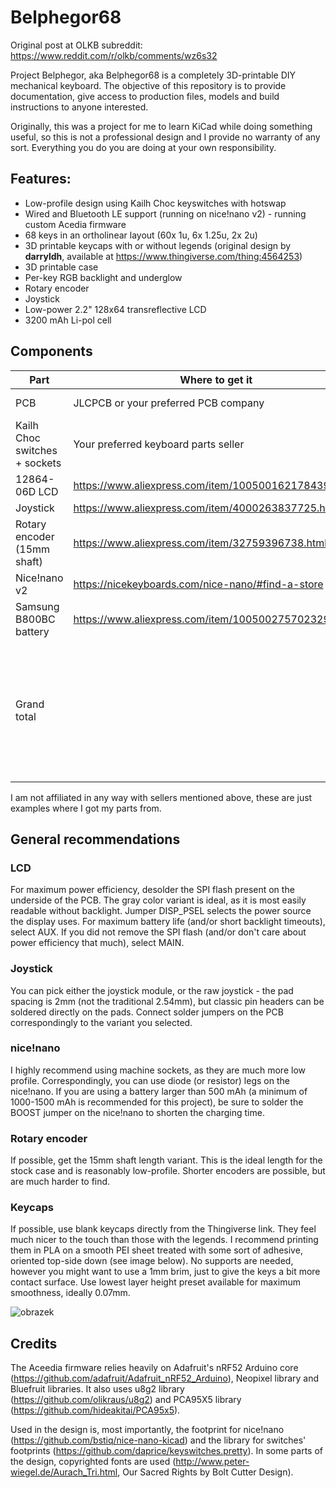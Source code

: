 # Belphegor68

Original post at OLKB subreddit: https://www.reddit.com/r/olkb/comments/wz6s32

Project Belphegor, aka Belphegor68 is a completely 3D-printable DIY mechanical keyboard. The objective of this repository is to provide documentation, give access to production files, models and build instructions to anyone interested.

Originally, this was a project for me to learn KiCad while doing something useful, so this is not a professional design and I provide no warranty of any sort. Everything you do you are doing at your own responsibility.


## Features:

- Low-profile design using Kailh Choc keyswitches with hotswap
- Wired and Bluetooth LE support (running on nice!nano v2) - running custom Acedia firmware
- 68 keys in an ortholinear layout (60x 1u, 6x 1.25u, 2x 2u)
- 3D printable keycaps with or without legends (original design by **darryldh**, available at https://www.thingiverse.com/thing:4564253)
- 3D printable case
- Per-key RGB backlight and underglow
- Rotary encoder
- Joystick
- Low-power 2.2" 128x64 transreflective LCD
- 3200 mAh Li-pol cell

## Components

| Part | Where to get it | Price |
| ---- | --------------- | ----- |
| PCB | JLCPCB or your preferred PCB company | 74$ per 2 PCBs |
| Kailh Choc switches + sockets | Your preferred keyboard parts seller | 62$ |
| 12864-06D LCD | https://www.aliexpress.com/item/1005001621784395.html | 4$ |
| Joystick | https://www.aliexpress.com/item/4000263837725.html | 3$ |
| Rotary encoder (15mm shaft) | https://www.aliexpress.com/item/32759396738.html | 1$ |
| Nice!nano v2 | https://nicekeyboards.com/nice-nano/#find-a-store |  26$ |
| Samsung B800BC battery | https://www.aliexpress.com/item/1005002757023296.html | 8$ |
| Grand total |  | 141$ (my build was ~160-170$ due to taxes and shipping costs) |

I am not affiliated in any way with sellers mentioned above, these are just examples where I got my parts from.

## General recommendations
### LCD
For maximum power efficiency, desolder the SPI flash present on the underside of the PCB. The gray color variant is ideal, as it is most easily readable without backlight.
Jumper DISP_PSEL selects the power source the display uses. For maximum battery life (and/or short backlight timeouts), select AUX. If you did not remove the SPI flash (and/or don't care about power efficiency that much), select MAIN.

### Joystick
You can pick either the joystick module, or the raw joystick - the pad spacing is 2mm (not the traditional 2.54mm), but classic pin headers can be soldered directly on the pads. Connect solder jumpers on the PCB correspondingly to the variant you selected.

### nice!nano
I highly recommend using machine sockets, as they are much more low profile. Correspondingly, you can use diode (or resistor) legs on the nice!nano. If you are using a battery larger than 500 mAh (a minimum of 1000-1500 mAh is recommended for this project), be sure to solder the BOOST jumper on the nice!nano to shorten the charging time.

### Rotary encoder
If possible, get the 15mm shaft length variant. This is the ideal length for the stock case and is reasonably low-profile. Shorter encoders are possible, but are much harder to find.

### Keycaps
If possible, use blank keycaps directly from the Thingiverse link. They feel much nicer to the touch than those with the legends. I recommend printing them in PLA on a smooth PEI sheet treated with some sort of adhesive, oriented top-side down (see image below). No supports are needed, however you might want to use a 1mm brim, just to give the keys a bit more contact surface. Use lowest layer height preset available for maximum smoothness, ideally 0.07mm.

![obrazek](https://user-images.githubusercontent.com/16986988/188282542-0e87de21-b97e-4f2c-95eb-53202298870c.png)

## Credits

The Aceedia firmware relies heavily on Adafruit's nRF52 Arduino core (https://github.com/adafruit/Adafruit_nRF52_Arduino), Neopixel library and Bluefruit libraries. It also uses u8g2 library (https://github.com/olikraus/u8g2) and PCA95X5 library (https://github.com/hideakitai/PCA95x5).

Used in the design is, most importantly, the footprint for nice!nano (https://github.com/bstiq/nice-nano-kicad) and the library for switches' footprints (https://github.com/daprice/keyswitches.pretty). In some parts of the design, copyrighted fonts are used (http://www.peter-wiegel.de/Aurach_Tri.html, Our Sacred Rights by Bolt Cutter Design).
